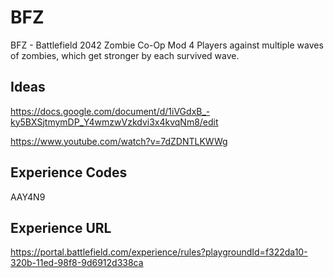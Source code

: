 # BFZ
BFZ - Battlefield 2042 Zombie Co-Op Mod
4 Players against multiple waves of zombies, which get stronger by each survived wave.

## Ideas
https://docs.google.com/document/d/1iVGdxB_-ky5BXSjtmymDP_Y4wmzwVzkdvi3x4kvqNm8/edit

https://www.youtube.com/watch?v=7dZDNTLKWWg

## Experience Codes
AAY4N9

## Experience URL
https://portal.battlefield.com/experience/rules?playgroundId=f322da10-320b-11ed-98f8-9d6912d338ca
